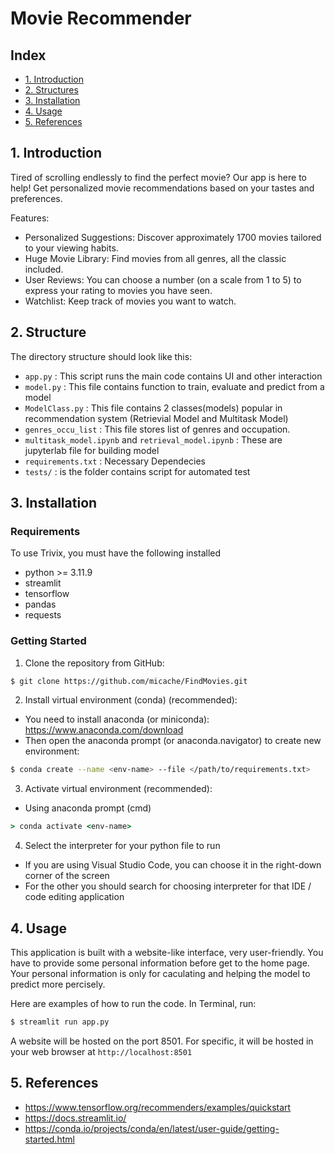 # Movie Recommender

## Index

* [1. Introduction](#1-introduction)
* [2. Structures](#2-structure)
* [3. Installation](#3-installation)
* [4. Usage](#4-usage)
* [5. References](#5-references)

## 1. Introduction

Tired of scrolling endlessly to find the perfect movie? Our app is here to help! Get personalized movie recommendations based on your tastes and preferences.

Features:
- Personalized Suggestions: Discover approximately 1700 movies tailored to your viewing habits.
- Huge Movie Library: Find movies from all genres, all the classic included.
- User Reviews: You can choose a number (on a scale from 1 to 5) to express your rating to movies you have seen.
- Watchlist: Keep track of movies you want to watch.

## 2. Structure

The directory structure should look like this:

* `app.py` : This script runs the main code contains UI and other interaction
* `model.py` : This file contains function to train, evaluate and predict from a model
* `ModelClass.py` : This file contains 2 classes(models) popular in recommendation system (Retrievial Model and Multitask Model)
* `genres_occu_list` : This file stores list of genres and occupation.
* `multitask_model.ipynb` and `retrieval_model.ipynb` : These are jupyterlab file for building model
* `requirements.txt` : Necessary Dependecies
* `tests/` : is the folder contains script for automated test

## 3. Installation

### Requirements
To use Trivix, you must have the following installed
- python >= 3.11.9
- streamlit
- tensorflow
- pandas
- requests

### Getting Started
1. Clone the repository from GitHub:
```bash
$ git clone https://github.com/micache/FindMovies.git
```
2. Install virtual environment (conda) (recommended):
- You need to install anaconda (or miniconda): https://www.anaconda.com/download
- Then open the anaconda prompt (or anaconda.navigator) to create new environment:
```bash
$ conda create --name <env-name> --file </path/to/requirements.txt>
```
3. Activate virtual environment (recommended):
* Using anaconda prompt (cmd)
```cmd
> conda activate <env-name>
```
4. Select the interpreter for your python file to run
* If you are using Visual Studio Code, you can choose it in the right-down corner of the screen
* For the other you should search for choosing interpreter for that IDE / code editing application

## 4. Usage

This application is built with a website-like interface, very user-friendly.
You have to provide some personal information before get to the home page. Your personal information is only for caculating and helping the model to predict more percisely.

Here are examples of how to run the code. In Terminal, run:

```bash
$ streamlit run app.py
```
A website will be hosted on the port 8501. For specific, it will be hosted in your web browser at `http://localhost:8501`

## 5. References
- https://www.tensorflow.org/recommenders/examples/quickstart
- https://docs.streamlit.io/
- https://conda.io/projects/conda/en/latest/user-guide/getting-started.html

